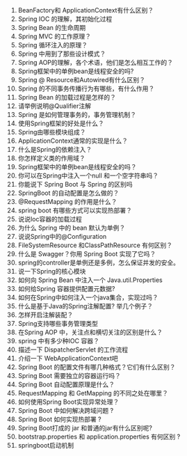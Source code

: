 1. BeanFactory和 ApplicationContext有什么区别？
2. Spring IOC 的理解，其初始化过程
3. Spring Bean 的生命周期
4. Spring MVC 的工作原理？
5. Spring 循环注入的原理？
6. Spring 中用到了那些设计模式？
7. Spring AOP的理解，各个术语，他们是怎么相互工作的？
8. Spring框架中的单例bean是线程安全的吗?
9. Spring @ Resource和Autowired有什么区别？
10. Spring 的不同事务传播行为有哪些，有什么作用？
11. Spring Bean 的加载过程是怎样的？
12. 请举例说明@Qualifier注解
13. Spring 是如何管理事务的，事务管理机制？
14. 使用Spring框架的好处是什么？
15. Spring由哪些模块组成？
16. ApplicationContext通常的实现是什么？
17. 什么是Spring的依赖注入？
18. 你怎样定义类的作用域？
19. Spring框架中的单例bean是线程安全的吗？
20. 你可以在Spring中注入一个null 和一个空字符串吗？
21. 你能说下 Spring Boot 与 Spring 的区别吗
22. SpringBoot 的自动配置是怎么做的？
23. @RequestMapping 的作用是什么？
24. spring boot 有哪些方式可以实现热部署？
25. 说说Ioc容器的加载过程
26. 为什么 Spring 中的 bean 默认为单例？
27. 说说Spring中的@Configuration
28. FileSystemResource 和ClassPathResource 有何区别？
29. 什么是 Swagger？你用 Spring Boot 实现了它吗？
30. spring的controller是单例还是多例，怎么保证并发的安全。
31. 说一下Spring的核心模块
32. 如何向 Spring Bean 中注入一个 Java.util.Properties
33. 如何给Spring 容器提供配置元数据?
34. 如何在Spring中如何注入一个java集合，实现过吗？
35. 什么是基于Java的Spring注解配置? 举几个例子？
36. 怎样开启注解装配？
37. Spring支持哪些事务管理类型
38. 在Spring AOP 中，关注点和横切关注的区别是什么？
39. spring 中有多少种IOC 容器？
40. 描述一下 DispatcherServlet 的工作流程
41. 介绍一下 WebApplicationContext吧
42. Spring Boot 的配置文件有哪几种格式？它们有什么区别？
43. Spring Boot 需要独立的容器运行吗？
44. Spring Boot 自动配置原理是什么？
45. RequestMapping 和 GetMapping 的不同之处在哪里？
46. 如何使用Spring Boot实现异常处理？
47. Spring Boot 中如何解决跨域问题 ?
48. Spring Boot 如何实现热部署 ?
49. Spring Boot打成的 jar 和普通的jar有什么区别呢?
50. bootstrap.properties 和 application.properties 有何区别 ?
51. springboot启动机制